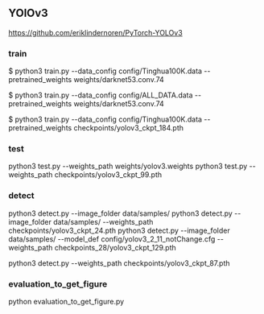 
## YOlOv3
https://github.com/eriklindernoren/PyTorch-YOLOv3

###  train
$ python3 train.py --data_config config/Tinghua100K.data --pretrained_weights weights/darknet53.conv.74

$ python3 train.py --data_config config/ALL_DATA.data --pretrained_weights weights/darknet53.conv.74

$ python3 train.py --data_config config/Tinghua100K.data --pretrained_weights checkpoints/yolov3_ckpt_184.pth

### test
 python3 test.py --weights_path weights/yolov3.weights
 python3 test.py --weights_path checkpoints/yolov3_ckpt_99.pth


### detect
python3 detect.py --image_folder data/samples/ 
python3 detect.py --image_folder data/samples/  --weights_path checkpoints/yolov3_ckpt_24.pth 
python3 detect.py --image_folder data/samples/  --model_def config/yolov3_2_11_notChange.cfg --weights_path checkpoints_28/yolov3_ckpt_129.pth


python3 detect.py   --weights_path checkpoints/yolov3_ckpt_87.pth

### evaluation_to_get_figure
python evaluation_to_get_figure.py 